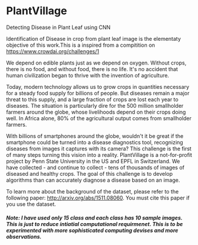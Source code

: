 # PlantVillage
Detecting Disease in Plant Leaf using CNN

Identification of Disease in crop from plant leaf image is the elementaty objective of this work.This is a inspired from a compitition on 
https://www.crowdai.org/challenges/1


We depend on edible plants just as we depend on oxygen. Without crops, there is no food, and without food, there is no life. It's no accident that human civilization began to thrive with the invention of agriculture.

Today, modern technology allows us to grow crops in quantities necessary for a steady food supply for billions of people. But diseases remain a major threat to this supply, and a large fraction of crops are lost each year to diseases. The situation is particularly dire for the 500 million smallholder farmers around the globe, whose livelihoods depend on their crops doing well. In Africa alone, 80% of the agricultural output comes from smallholder farmers.

With billions of smartphones around the globe, wouldn't it be great if the smartphone could be turned into a disease diagnostics tool, recognizing diseases from images it captures with its camera? This challenge is the first of many steps turning this vision into a reality. PlantVillage is a not-for-profit project by Penn State University in the US and EPFL in Switzerland. We have collected - and continue to collect - tens of thousands of images of diseased and healthy crops. The goal of this challenge is to develop algorithms than can accurately diagnose a disease based on an image.


To learn more about the background of the dataset, please refer to the following paper: http://arxiv.org/abs/1511.08060. You must cite this paper if you use the dataset.

##### Note: I have used only 15 class and each class has 10 sample images. This is just to reduce intiatial computational requirmenet. This is to be experimented with more sophisticated computing devises and more observations.
